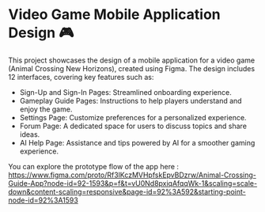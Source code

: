 # Video Game Mobile Application Design 🎮
This project showcases the design of a mobile application for a video game (Animal Crossing New Horizons), created using Figma. 
The design includes 12 interfaces, covering key features such as:

- Sign-Up and Sign-In Pages: Streamlined onboarding experience. 
- Gameplay Guide Pages: Instructions to help players understand and enjoy the game.
- Settings Page: Customize preferences for a personalized experience.
- Forum Page: A dedicated space for users to discuss topics and share ideas.
- AI Help Page: Assistance and tips powered by AI for a smoother gaming experience.

You can explore the prototype flow of the app here :
https://www.figma.com/proto/Rf3lKczMVHpfskEpvBDzrw/Animal-Crossing-Guide-App?node-id=92-1593&p=f&t=vU0Nd8pxiqAfqqWk-1&scaling=scale-down&content-scaling=responsive&page-id=92%3A592&starting-point-node-id=92%3A1593
